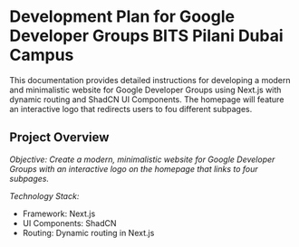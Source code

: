 # Development Plan for Google Developer Groups BITS Pilani Dubai Campus


This documentation provides detailed instructions for developing a modern and minimalistic website for Google Developer Groups using Next.js with dynamic routing and ShadCN UI Components. The homepage will feature an interactive logo that redirects users to fou different subpages.

## Project Overview
*Objective: Create a modern, minimalistic website for Google Developer Groups with an interactive logo on the homepage that links to four subpages.*

*Technology Stack:*
- Framework: Next.js
- UI Components: ShadCN
- Routing: Dynamic routing in Next.js